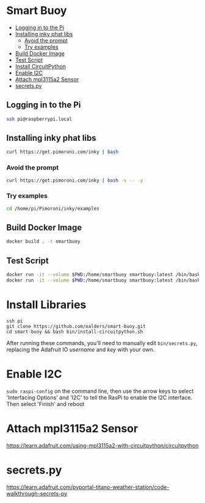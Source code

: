 # Smart Buoy

<!-- vim-markdown-toc GFM -->

  * [Logging in to the Pi](#logging-in-to-the-pi)
  * [Installing inky phat libs](#installing-inky-phat-libs)
    * [Avoid the prompt](#avoid-the-prompt)
    * [Try examples](#try-examples)
  * [Build Docker Image](#build-docker-image)
  * [Test Script](#test-script)
* [Install CircuitPython](#install-circuitpython)
* [Enable I2C](#enable-i2c)
* [Attach mpl3115a2 Sensor](#attach-mpl3115a2-sensor)
* [secrets.py](#secretspy)

<!-- vim-markdown-toc -->

## Logging in to the Pi

```sh
ssh pi@raspberrypi.local
```


## Installing inky phat libs

```sh
curl https://get.pimoroni.com/inky | bash
```

### Avoid the prompt

```sh
curl https://get.pimoroni.com/inky | bash -s -- -y
```

### Try examples

```sh
cd /home/pi/Pimoroni/inky/examples
```

## Build Docker Image

```sh
docker build . -t smartbuoy
```

## Test Script

```sh
docker run -it --volume $PWD:/home/smartbuoy smartbuoy:latest /bin/bash -c "cd /home/smartbuoy && /bin/bash"
docker run -it --volume $PWD:/home/smartbuoy smartbuoy:latest /bin/bash -c "cd /home/smartbuoy && python3 inky.py"
```
# Install Libraries

```
ssh pi
git clone https://github.com/oalders/smart-buoy.git
cd smart-buoy && bash bin/install-circuitpython.sh
```

After running these commands, you'll need to manually edit `bin/secrets.py`, replacing the Adafruit IO *username* and *key* with your own.

# Enable I2C

`sudo raspi-config` on the command line, then use the arrow keys to select 'Interfacing Options' and 'I2C' to tell the RasPi to enable the I2C interface. Then select 'Finish' and reboot

# Attach mpl3115a2 Sensor

https://learn.adafruit.com/using-mpl3115a2-with-circuitpython/circuitpython

# secrets.py

https://learn.adafruit.com/pyportal-titano-weather-station/code-walkthrough-secrets-py

